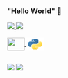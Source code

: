 ### "Hello World" 👋

<div>
  <a href="https://github.com/lehandrioli"> 
  <img height="180cm" src="https://">
  <img height="180cm" src="https://">
</div>

<div>
<div style="display: inline_block"><br>
  <img align="center" height="30" width="40" src="https://cdn.jsdelivr.net/gh/devicons/devicon/icons/java/java-original.svg">
  <img align="center" height="30" width="40" src="https://raw.githubusercontent.com/devicons/devicon/master/icons/python/python-original.svg">
<div>

  ##

<div>  
  <a href="https://instagram.com/lehandrioli" target="_blank"><img src="https://img.shields.io/badge/-Instagram-%23E4405F?style=for-the-badge&logo=instagram&logoColor=white" target="_blank"></a>
 	<a href="https://www.linkedin.com/in/leticia-andrioli-b97a4b1ab" target="_blank"><img src="https://img.shields.io/badge/-LinkedIn-%230077B5?style=for-the-badge&logo=linkedin&logoColor=white" target="_blank"></a>
</div>

